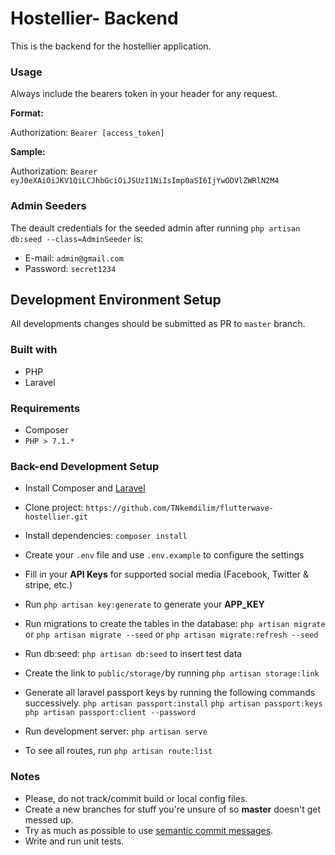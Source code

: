 # Hostellier- Backend

This is the backend for the hostellier application.

### Usage

Always include the bearers token in your header for any request.

**Format:**

Authorization: `Bearer [access_token]`

**Sample:**

Authorization: `Bearer eyJ0eXAiOiJKV1QiLCJhbGciOiJSUzI1NiIsImp0aSI6IjYwODVlZWRlN2M4`

### Admin Seeders

The deault credentials for the seeded admin after running `php artisan db:seed --class=AdminSeeder` is:

-   E-mail: `admin@gmail.com`
-   Password: `secret1234`

## Development Environment Setup

All developments changes should be submitted as PR to `master` branch.

### Built with

-   PHP
-   Laravel

### Requirements

-   Composer
-   `PHP > 7.1.*`

### Back-end Development Setup

-   Install Composer and [Laravel](https://laravel.com/docs/5.6)
-   Clone project: `https://github.com/TNkemdilim/flutterwave-hostellier.git`
-   Install dependencies: `composer install`
-   Create your `.env` file and use `.env.example` to configure the settings
-   Fill in your **API Keys** for supported social media (Facebook, Twitter & stripe, etc.)
-   Run `php artisan key:generate` to generate your **APP_KEY**
-   Run migrations to create the tables in the database: `php artisan migrate` or `php artisan migrate --seed` or `php artisan migrate:refresh --seed`
-   Run db:seed: `php artisan db:seed` to insert test data
-   Create the link to `public/storage/`by running `php artisan storage:link`
-   Generate all laravel passport keys by running the following commands successively.
    `php artisan passport:install`
    `php artisan passport:keys`
    `php artisan passport:client --password`

-   Run development server: `php artisan serve`
-   To see all routes, run `php artisan route:list`

### Notes

-   Please, do not track/commit build or local config files.
-   Create a new branches for stuff you're unsure of so **master** doesn't get messed up.
-   Try as much as possible to use [semantic commit messages](https://seesparkbox.com/foundry/semantic_commit_messages).
-   Write and run unit tests.
